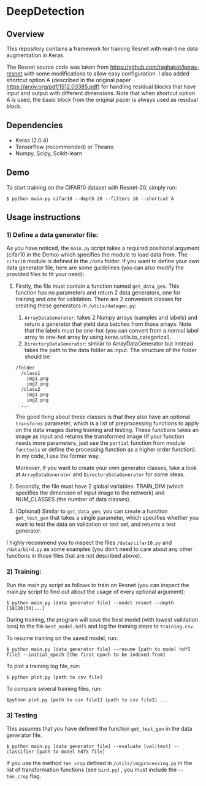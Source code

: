 # DeepDetection

## Overview

This repository contains a framework for training Resnet with real-time data augmentation in Keras. 

The Resnet source code was taken from <https://github.com/raghakot/keras-resnet> with some modifications to allow easy configuration. I also added 
shortcut option A (described in the original paper <https://arxiv.org/pdf/1512.03385.pdf>) for handling residual blocks that
have input and output with different dimensions. Note that when shortcut option A is used, the basic block from the original
paper is always used as residual block.

## Dependencies

* Keras (2.0.4)
* Tensorflow (recommended) or Theano
* Numpy, Scipy, Scikit-learn

## Demo

To start training on the CIFAR10 dataset with Resnet-20, simply run:

`$ python main.py cifar10 --depth 20 --filters 16 --shortcut A`

## Usage instructions

### 1) Define a data generator file:

As you have noticed, the `main.py` script takes a required positional argument (cifar10 in the Demo) which specifies the module
to load data from. The `cifar10` module is defined in the `/data` folder. If you want to define your own data generator file, here are some guidelines (you can also modify the provided files to fit your need):

1. Firstly, the file must contain a function named `get_data_gen`. This function has no parameters and return 2 data generators,
one for training and one for validation. There are 2 convenient classes for creating these generators in `/utils/datagen.py`:
    1. `ArrayDataGenerator`: takes 2 Numpy arrays (samples and labels) and return a generator that yield data batches 
    from those arrays. Note that the labels must be one-hot (you can convert from a normal label array to one-hot array
    by using keras.utils.to_categorical).
    2. `DirectoryDataGenerator`: similar to ArrayDataGenerator but instead takes the path to the data folder as input. The
    structure of the folder should be:
    ```
    /folder
      /class1
        img1.png
        img2.png
      /class2
        img1.png
        img2.png
      ...
     ```
    The good thing about these classes is that they also have an optional `transforms` parameter, which is a list
    of preprocessing functions to apply on the data images during training and testing. These functions takes an image
    as input and returns the transformed image (If your function needs more parameters, just use the `partial` function from 
    module `functools` or define the processing function as a higher order function). In my code, I use the former way.
    
    Moreover, if you want to create your own generator classes, take a look at `ArrayDataGenerator` and `DirectoryDataGenerator`
    for some ideas. 

2. Secondly, the file must have 2 global variables: TRAIN_DIM (which specifies the dimension of input image to the network)
and NUM_CLASSES (the number of data classes). 

3. (Optional) Similar to `get_data_gen`, you can create a function `get_test_gen` that takes a single parameter, which
specifies whether you want to test the data on validation or test set, and returns a test generator. 

I highly recommend you to inspect the files `/data/cifar10.py` and `/data/bird.py` as some examples (you don't need to
care about any other functions in those files that are not described above).

### 2) Training:

Run the main.py script as follows to train on Resnet (you can inspect the main.py script to find out about the usage of every optional argument):

`$ python main.py [data generator file] --model resnet --depth [18|20|34|...]`

During training, the program will save the best model (with lowest validation loss) to the file `best_model.hdf5` and log 
the training steps to `training.csv`. 

To resume training on the saved model, run:

`$ python main.py [data generator file] --resume [path to model hdf5 file] --initial_epoch [the first epoch to be indexed from]`

To plot a training log file, run:

`$ python plot.py [path to csv file]`

To compare several training files, run:

`$python plot.py [path to csv file1] [path to csv file2] ...`

### 3) Testing

This assumes that you have defined the function `get_test_gen` in the data generator file. 

`$ python main.py [data generator file] --evaluate [val|test] --classifier [path to model hdf5 file]`

If you use the method `ten_crop` defined in `/utils/imgprocessing.py` in the list of transformation functions (see `bird.py`)
, you must include the `--ten_crop` flag.

